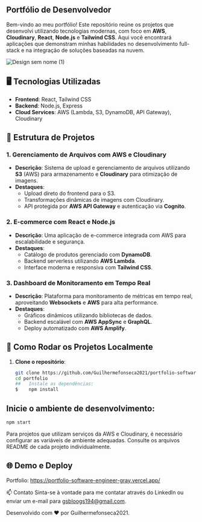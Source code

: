 ## Portfólio de Desenvolvedor

Bem-vindo ao meu portfólio! Este repositório reúne os projetos que desenvolvi utilizando tecnologias modernas, com foco em **AWS**, **Cloudinary**, **React**, **Node.js** e **Tailwind CSS**. Aqui você encontrará aplicações que demonstram minhas habilidades no desenvolvimento full-stack e na integração de soluções baseadas na nuvem.

![Design sem nome (1)](https://github.com/user-attachments/assets/f197b4b1-3b17-4d9e-a7f3-eb760a879f19)

## 🖥️ Tecnologias Utilizadas

- **Frontend**: React, Tailwind CSS
- **Backend**: Node.js, Express
- **Cloud Services**: AWS (Lambda, S3, DynamoDB, API Gateway), Cloudinary

## 📂 Estrutura de Projetos

### 1. **Gerenciamento de Arquivos com AWS e Cloudinary**

- **Descrição**: Sistema de upload e gerenciamento de arquivos utilizando **S3** (AWS) para armazenamento e **Cloudinary** para otimização de imagens.
- **Destaques**:
  - Upload direto do frontend para o S3.
  - Transformações dinâmicas de imagens com Cloudinary.
  - API protegida por **AWS API Gateway** e autenticação via **Cognito**.

### 2. **E-commerce com React e Node.js**

- **Descrição**: Uma aplicação de e-commerce integrada com AWS para escalabilidade e segurança.
- **Destaques**:
  - Catálogo de produtos gerenciado com **DynamoDB**.
  - Backend serverless utilizando **AWS Lambda**.
  - Interface moderna e responsiva com **Tailwind CSS**.

### 3. **Dashboard de Monitoramento em Tempo Real**

- **Descrição**: Plataforma para monitoramento de métricas em tempo real, aproveitando **Websockets** e **AWS** para alta performance.
- **Destaques**:
  - Gráficos dinâmicos utilizando bibliotecas de dados.
  - Backend escalável com **AWS AppSync** e **GraphQL**.
  - Deploy automatizado com **AWS Amplify**.

## 🚀 Como Rodar os Projetos Localmente

1. **Clone o repositório**:
   ```bash
   git clone https://github.com/Guilhermefonseca2021/portfolio-software-engineer.git
   cd portfolio
   ##   Instale as dependências:
   $    npm install
   ```

## Inicie o ambiente de desenvolvimento:

```bash
npm start
```

Para projetos que utilizam serviços da AWS e Cloudinary, é necessário configurar as variáveis de ambiente adequadas. Consulte os arquivos README de cada projeto individualmente.

## 🌐 Demo e Deploy

Portfolio: https://portfolio-software-engineer-gray.vercel.app/

📫 Contato
Sinta-se à vontade para me contatar através do LinkedIn ou enviar um e-mail para gsbloogs194@gmail.com.

Desenvolvido com ❤️ por Guilhermefonseca2021.
